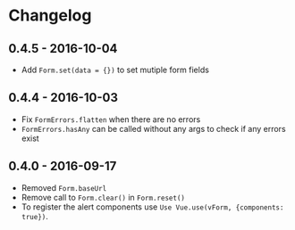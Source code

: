 # Changelog

## 0.4.5 - 2016-10-04

- Add `Form.set(data = {})` to set mutiple form fields

## 0.4.4 - 2016-10-03

- Fix `FormErrors.flatten` when there are no errors
- `FormErrors.hasAny` can be called without any args to check if any errors exist

## 0.4.0 - 2016-09-17

- Removed `Form.baseUrl`
- Remove call to `Form.clear()` in `Form.reset()`
- To register the alert components use `Use Vue.use(vForm, {components: true})`.
